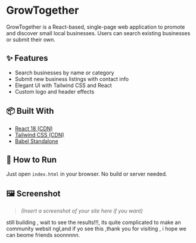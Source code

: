 # GrowTogether

GrowTogether is a React-based, single-page web application to promote and discover small local businesses. Users can search existing businesses or submit their own.

## ✨ Features

- Search businesses by name or category
- Submit new business listings with contact info
- Elegant UI with Tailwind CSS and React
- Custom logo and header effects

## 📦 Built With

- [React 18 (CDN)](https://reactjs.org/)
- [Tailwind CSS (CDN)](https://tailwindcss.com/)
- [Babel Standalone](https://babeljs.io/)

## 🚀 How to Run

Just open `index.html` in your browser. No build or server needed.

## 🖼️ Screenshot

> *(Insert a screenshot of your site here if you want)*

still building , wait to see the results!!!, its quite complicated to make an community websit ngl,and if yo see this ,thank you for visiting , i hope we can beome friends soonnnnn.

